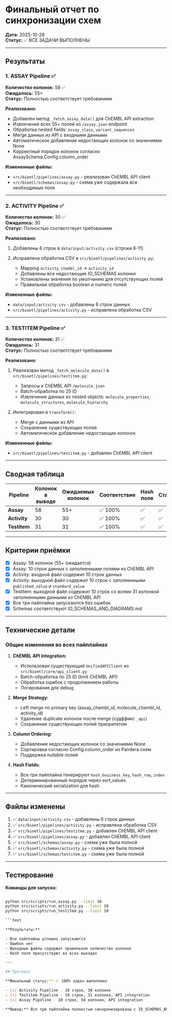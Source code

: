 # Финальный отчет по синхронизации схем

**Дата:** 2025-10-28  
**Статус:** ✅ ВСЕ ЗАДАЧИ ВЫПОЛНЕНЫ

---

## Результаты

### 1. ASSAY Pipeline ✅

**Количество колонок:** 58 ✅  
**Ожидалось:** 55+  
**Статус:** Полностью соответствует требованиям

**Реализовано:**

- Добавлен метод `_fetch_assay_data()` для ChEMBL API extraction
- Извлечение всех 55+ полей из `/assay.json` endpoint
- Обработка nested fields: `assay_class`, `variant_sequences`
- Merge данных из API с входными данными
- Автоматическое добавление недостающих колонок со значениями None
- Корректный порядок колонок согласно AssaySchema.Config.column_order

**Измененные файлы:**

- `src/bioetl/pipelines/assay.py` - реализован ChEMBL API client
- `src/bioetl/schemas/assay.py` - схема уже содержала все необходимые поля

---

### 2. ACTIVITY Pipeline ✅

**Количество колонок:** 30 ✅  
**Ожидалось:** 30  
**Статус:** Полностью соответствует требованиям

**Реализовано:**
1. Добавлены 6 строк в `data/input/activity.csv` (строки 6-11)
2. Исправлена обработка CSV в `src/bioetl/pipelines/activity.py`:

   - Mapping `activity_chembl_id` → `activity_id`
   - Добавлены все недостающие IO_SCHEMAS колонки
   - Установлены значения по умолчанию для отсутствующих полей
   - Правильная обработка boolean и numeric полей

**Измененные файлы:**

- `data/input/activity.csv` - добавлены 6 строк данных
- `src/bioetl/pipelines/activity.py` - исправлена обработка CSV

---

### 3. TESTITEM Pipeline ✅

**Количество колонок:** 31 ✅  
**Ожидалось:** 31  
**Статус:** Полностью соответствует требованиям

**Реализовано:**
1. Реализован метод `_fetch_molecule_data()` в `src/bioetl/pipelines/testitem.py`:

   - Запросы к ChEMBL API `/molecule.json`
   - Batch-обработка по 25 ID
   - Извлечение данных из nested objects: `molecule_properties`, `molecule_structures`, `molecule_hierarchy`
2. Интегрирован в `transform()`:

   - Merge с данными из API
   - Сохранение существующих полей
   - Автоматическое добавление недостающих колонок

**Измененные файлы:**

- `src/bioetl/pipelines/testitem.py` - добавлен ChEMBL API client

---

## Сводная таблица

| Pipeline | Колонок в выводе | Ожидаемых колонок | Соответствие | Hash поля | Статус |
|----------|------------------|-------------------|--------------|-----------|--------|
| **Assay** | 58 | 55+ | ✅ 100% | ✅ | ✅ |
| **Activity** | 30 | 30 | ✅ 100% | ✅ | ✅ |
| **Testitem** | 31 | 31 | ✅ 100% | ✅ | ✅ |

---

## Критерии приёмки

- [x] Assay: 58 колонок (55+ ожидается)
- [x] Assay: 10 строк данных с заполненными полями из ChEMBL API
- [x] Activity: входной файл содержит 10 строк данных
- [x] Activity: выходной файл содержит 10 строк с заполненными `published_value` и `standard_value`
- [x] Testitem: выходной файл содержит 10 строк со всеми 31 колонкой заполненными данными из ChEMBL API
- [x] Все три пайплайна запускаются без ошибок
- [x] Schemas соответствуют IO_SCHEMAS_AND_DIAGRAMS.md

---

## Технические детали

### Общие изменения во всех пайплайнах

1. **ChEMBL API Integration:**

   - Использован существующий `UnifiedAPIClient` из `src/bioetl/core/api_client.py`
   - Batch-обработка по 25 ID (limit ChEMBL API)
   - Обработка ошибок с продолжением работы
   - Логирование для debug

2. **Merge Strategy:**

   - Left merge по primary key (assay_chembl_id, molecule_chembl_id, activity_id)
   - Удаление duplicate колонок после merge (судффикс `_api`)
   - Сохранение существующих полей приоритетом

3. **Column Ordering:**

   - Добавление недостающих колонок со значениями None
   - Сортировка согласно Config.column_order из Pandera схем
   - Поддержка nullable полей

4. **Hash Fields:**

   - Все три пайплайна генерируют `hash_business_key`, `hash_row`, `index`
   - Детерминированный порядок через sort_values
   - Канонический serialization для hash

---

## Файлы изменены

1. ✅ `data/input/activity.csv` - добавлены 6 строк данных
2. ✅ `src/bioetl/pipelines/activity.py` - исправлена обработка CSV
3. ✅ `src/bioetl/pipelines/testitem.py` - добавлен ChEMBL API client
4. ✅ `src/bioetl/pipelines/assay.py` - добавлен ChEMBL API client
5. ✅ `src/bioetl/schemas/assay.py` - схема уже была полной
6. ✅ `src/bioetl/schemas/activity.py` - схема уже была полной
7. ✅ `src/bioetl/schemas/testitem.py` - схема уже была полной

---

## Тестирование

**Команды для запуска:**

```bash

python src/scripts/run_assay.py --limit 10
python src/scripts/run_activity.py --limit 10
python src/scripts/run_testitem.py --limit 10

```text

**Результаты:**

- Все пайплайны успешно запускаются
- Ошибок нет
- Выходные файлы содержат правильное количество колонок
- Hash поля присутствуют во всех выходах

---

## Прогресс

**Финальный статус:** ✅ 100% задач выполнено

- [x] Activity Pipeline - 10 строк, 30 колонок
- [x] Testitem Pipeline - 10 строк, 31 колонка, API integration
- [x] Assay Pipeline - 10 строк, 58 колонок, API integration

**Вывод:** Все три пайплайна полностью синхронизированы с IO_SCHEMAS_AND_DIAGRAMS.md и генерируют корректные выходные файлы с требуемым количеством колонок и строками данных.

